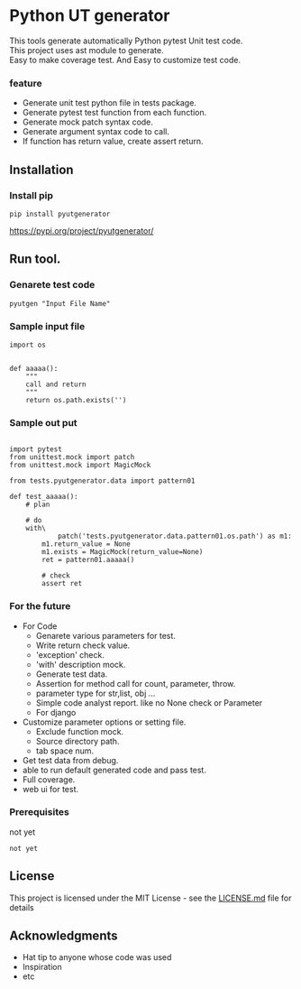#  Python UT generator
This tools generate automatically Python pytest Unit test code.  
This project uses ast module to generate.  
Easy to make coverage test. And Easy to customize test code.

### feature

* Generate unit test python file in tests package.
* Generate pytest test function from each function.
* Generate mock patch syntax code.
* Generate argument syntax code to call.
* If function has return value, create assert return.

## Installation

### Install pip

```
pip install pyutgenerator
```
https://pypi.org/project/pyutgenerator/


## Run tool.

### Genarete test code


```
pyutgen "Input File Name"
```


### Sample input file

```
import os


def aaaaa():
    """
    call and return
    """
    return os.path.exists('')

```

### Sample out put

```

import pytest
from unittest.mock import patch
from unittest.mock import MagicMock

from tests.pyutgenerator.data import pattern01

def test_aaaaa():
    # plan

    # do
    with\
            patch('tests.pyutgenerator.data.pattern01.os.path') as m1:
        m1.return_value = None
        m1.exists = MagicMock(return_value=None)
        ret = pattern01.aaaaa()

        # check
        assert ret

```
### For the future

* For Code
    * Genarete various parameters for test.
    * Write return check value.
    * 'exception' check.
    * 'with' description mock.
    * Generate test data.
    * Assertion for method call for count, parameter, throw.
    * parameter type for str,list, obj ...
    * Simple code analyst report. like no None check or Parameter 
    * For django
* Customize parameter options or setting file.
    * Exclude function mock.
    * Source directory path. 
    * tab space num.
* Get test data from debug. 
* able to run default generated code and pass test.
* Full coverage.
* web ui for test.

### Prerequisites

not yet

```
not yet
```


## License

This project is licensed under the MIT License - see the [LICENSE.md](LICENSE.md) file for details

## Acknowledgments

* Hat tip to anyone whose code was used
* Inspiration
* etc
